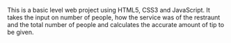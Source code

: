 This is a basic level web project using HTML5, CSS3 and JavaScript. 
It takes the input on number of people, how the service was of the restraunt and the total number of people and calculates the accurate amount of tip to be given.
